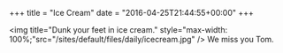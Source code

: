 +++
title = "Ice Cream"
date = "2016-04-25T21:44:55+00:00"
+++

<img title="Dunk your feet in ice cream." style="max-width: 100%;"src="/sites/default/files/daily/icecream.jpg" />
We miss you Tom.
			